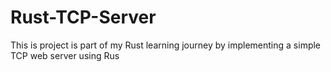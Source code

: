 # Rust-TCP-Server
This is project is part of my Rust learning journey by implementing a simple TCP web server using Rus
